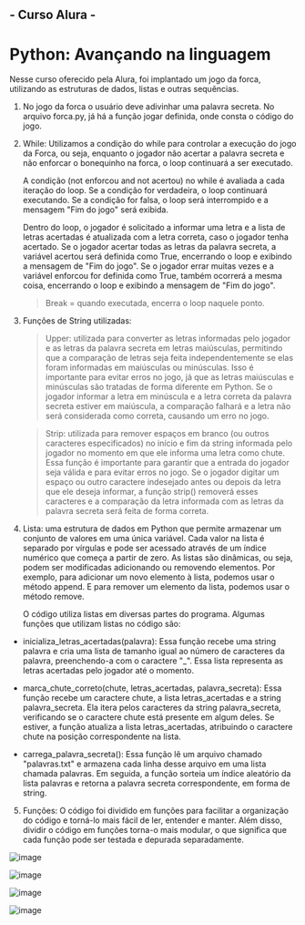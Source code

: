 ## - Curso Alura -
# Python: Avançando na linguagem

Nesse curso oferecido pela Alura, foi implantado um jogo da forca, utilizando as estruturas de dados, listas e outras sequências. 

1. No jogo da forca o usuário deve adivinhar uma palavra secreta. No arquivo forca.py, já há a função jogar definida, onde consta o código do  jogo. 
2. While: Utilizamos a condição do while para controlar a execução do jogo da Forca, ou seja, enquanto o jogador não acertar a palavra secreta e não enforcar o bonequinho na forca, o loop continuará a ser executado.

    A condição (not enforcou and not acertou) no while é avaliada a cada iteração do loop. Se a condição for verdadeira, o loop continuará executando. Se a condição for falsa, o loop será interrompido e a mensagem "Fim do jogo" será exibida.

    Dentro do loop, o jogador é solicitado a informar uma letra e a lista de letras acertadas é atualizada com a letra correta, caso o jogador tenha acertado. Se o jogador acertar todas as letras da palavra secreta, a variável acertou será definida como True, encerrando o loop e exibindo a mensagem de "Fim do jogo". Se o jogador errar muitas vezes e a variável enforcou for definida como True, também ocorrerá a mesma coisa, encerrando o loop e exibindo a mensagem de "Fim do jogo".

    > Break = quando executada, encerra o loop naquele ponto. 

3. Funções de String utilizadas:
   >  Upper: utilizada para converter as letras informadas pelo jogador e as letras da palavra secreta em letras maiúsculas, permitindo que a comparação de letras seja feita independentemente se elas foram informadas em maiúsculas ou minúsculas. Isso é importante para evitar erros no jogo, já que as letras maiúsculas e minúsculas são tratadas de forma diferente em Python. Se o jogador informar a letra em minúscula e a letra correta da palavra secreta estiver em maiúscula, a comparação falhará e a letra não será considerada como correta, causando um erro no jogo.

   > Strip: utilizada para remover espaços em branco (ou outros caracteres especificados) no início e fim da string informada pelo jogador no momento em que ele informa uma letra como chute. Essa função é importante para garantir que a entrada do jogador seja válida e para evitar erros no jogo. Se o jogador digitar um espaço ou outro caractere indesejado antes ou depois da letra que ele deseja informar, a função strip() removerá esses caracteres e a comparação da letra informada com as letras da palavra secreta será feita de forma correta.

4. Lista:  uma estrutura de dados em Python que permite armazenar um conjunto de valores em uma única variável. Cada valor na lista é separado por vírgulas e pode ser acessado através de um índice numérico que começa a partir de zero. As listas são dinâmicas, ou seja, podem ser modificadas adicionando ou removendo elementos. Por exemplo, para adicionar um novo elemento à lista, podemos usar o método append. E para remover um elemento da lista, podemos usar o método remove.

    O código utiliza listas em diversas partes do programa. Algumas funções que utilizam listas no código são:

* inicializa_letras_acertadas(palavra): Essa função recebe uma string palavra e cria uma lista de tamanho igual ao número de caracteres da palavra, preenchendo-a com o caractere "_". Essa lista representa as letras acertadas pelo jogador até o momento.

* marca_chute_correto(chute, letras_acertadas, palavra_secreta): Essa função recebe um caractere chute, a lista letras_acertadas e a string palavra_secreta. Ela itera pelos caracteres da string palavra_secreta, verificando se o caractere chute está presente em algum deles. Se estiver, a função atualiza a lista letras_acertadas, atribuindo o caractere chute na posição correspondente na lista.

* carrega_palavra_secreta(): Essa função lê um arquivo chamado "palavras.txt" e armazena cada linha desse arquivo em uma lista chamada palavras. Em seguida, a função sorteia um índice aleatório da lista palavras e retorna a palavra secreta correspondente, em forma de string.

5. Funções: O código foi dividido em funções para facilitar a organização do código e torná-lo mais fácil de ler, entender e manter. Além disso, dividir o código em funções torna-o mais modular, o que significa que cada função pode ser testada e depurada separadamente. 

![image](https://user-images.githubusercontent.com/83672645/234415148-fb1e7626-9696-447a-af0d-152378648f10.png)

![image](https://user-images.githubusercontent.com/83672645/234415393-1737032d-f376-4f0f-8361-7eb06d506407.png)

![image](https://user-images.githubusercontent.com/83672645/234415513-1c115737-dab7-4fa1-a883-5934bcb037e1.png)

![image](https://user-images.githubusercontent.com/83672645/234415583-059461b1-b672-41ba-aadb-1dcfae32a833.png)






